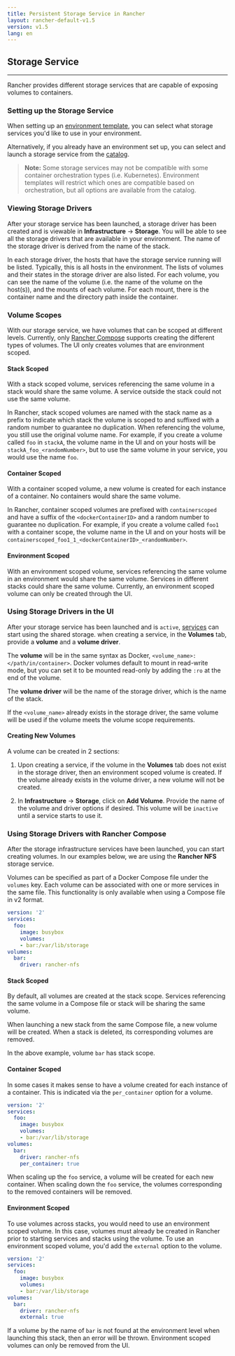```yaml
---
title: Persistent Storage Service in Rancher
layout: rancher-default-v1.5
version: v1.5
lang: en
---
```


## Storage Service
---

Rancher provides different storage services that are capable of exposing volumes to containers.

### Setting up the Storage Service

When setting up an [environment template]({{site.baseurl}}/rancher/{{page.version}}/{{page.lang}}/environments/#what-is-an-environment-template), you can select what storage services you'd like to use in your environment.

Alternatively, if you already have an environment set up, you can select and launch a storage service from the [catalog]({{site.baseurl}}/rancher/{{page.version}}/{{page.lang}}/catalog/).

> **Note:** Some storage services may not be compatible with some container orchestration types (i.e. Kubernetes). Environment templates will restrict which ones are compatible based on orchestration, but all options are available from the catalog.

### Viewing Storage Drivers

After your storage service has been launched, a storage driver has been created and is viewable in **Infrastructure** -> **Storage**. You will be able to see all the storage drivers that are available in your environment. The name of the storage driver is derived from the name of the stack.

In each storage driver, the hosts that have the storage service running will be listed. Typically, this is all hosts in the environment. The lists of volumes and their states in the storage driver are also listed. For each volume, you can see the name of the volume (i.e. the name of the volume on the host(s)), and the mounts of each volume. For each mount, there is the container name and the directory path inside the container.

### Volume Scopes

With our storage service, we have volumes that can be scoped at different levels. Currently, only [Rancher Compose](#using-storage-drivers-with-rancher-compose) supports creating the different types of volumes. The UI only creates volumes that are environment scoped.

#### Stack Scoped

With a stack scoped volume, services referencing the same volume in a stack would share the same volume. A service outside the stack could not use the same volume.

In Rancher, stack scoped volumes are named with the stack name as a prefix to indicate which stack the volume is scoped to and suffixed with a random number to guarantee no duplication. When referencing the volume, you still use the original volume name. For example, if you create a volume called `foo` in `stackA`, the volume name in the UI and on your hosts will be `stackA_foo_<randomNumber>`, but to use the same volume in your service, you would use the name `foo`.  

#### Container Scoped

With a container scoped volume, a new volume is created for each instance of a container. No containers would share the same volume.

In Rancher, container scoped volumes are prefixed with `containerscoped` and have a suffix of the `<dockerContainerID>` and a random number to guarantee no duplication. For example, if you create a volume called `foo1` with a container scope, the volume name in the UI and on your hosts will be `containerscoped_foo1_1_<dockerContainerID>_<randomNumber>`.

#### Environment Scoped

With an environment scoped volume, services referencing the same volume in an environment would share the same volume. Services in different stacks could share the same volume. Currently, an environment scoped volume can only be created through the UI.

### Using Storage Drivers in the UI  

After your storage service has been launched and is `active`,  [services]({{site.baseurl}}/rancher/{{page.version}}/{{page.lang}}/cattle/adding-services/) can start using the shared storage. when creating a service, in the **Volumes** tab, provide a **volume** and a **volume driver**.

The **volume** will be in the same syntax as Docker, `<volume_name>:</path/in/container>`. Docker volumes default to mount in read-write mode, but you can set it to be mounted read-only by adding the `:ro` at the end of the volume.

The **volume driver** will be the name of the storage driver, which is the name of the stack.

If the `<volume_name>` already exists in the storage driver, the same volume will be used if the volume meets the volume scope requirements.

#### Creating New Volumes

A volume can be created in 2 sections:

1. Upon creating a service, if the volume in the **Volumes** tab does not exist in the storage driver, then an environment scoped volume is created. If the volume already exists in the volume driver, a new volume will not be created.

2. In **Infrastructure** -> **Storage**, click on **Add Volume**. Provide the name of the volume and driver options if desired. This volume will be `inactive` until a service starts to use it.

### Using Storage Drivers with Rancher Compose

After the storage infrastructure services have been launched, you can start creating volumes. In our examples below, we are using the **Rancher NFS** storage service.

Volumes can be specified as part of a Docker Compose file under the `volumes` key. Each volume can be associated with one or more services in the same file. This functionality is only available when using a Compose file in v2 format.

```yaml
version: '2'
services:
  foo:
    image: busybox
    volumes:
    - bar:/var/lib/storage
volumes:
  bar:
    driver: rancher-nfs
```

#### Stack Scoped

By default, all volumes are created at the stack scope. Services referencing the same volume in a Compose file or stack will be sharing the same volume.

When launching a new stack from the same Compose file, a new volume will be created. When a stack is deleted, its corresponding volumes are removed.

In the above example, volume `bar` has stack scope.

#### Container Scoped

In some cases it makes sense to have a volume created for each instance of a container. This is indicated via the `per_container` option for a volume.

```yaml
version: '2'
services:
  foo:
    image: busybox
    volumes:
    - bar:/var/lib/storage
volumes:
  bar:
    driver: rancher-nfs
    per_container: true
```

When scaling up the `foo` service, a volume will be created for each new container. When scaling down the `foo` service, the volumes corresponding to the removed containers will be removed.

#### Environment Scoped

To use volumes across stacks, you would need to use an environment scoped volume. In this case, volumes must already be created in Rancher prior to starting services and stacks using the volume. To use an environment scoped volume, you'd add the `external` option to the volume.

```yaml
version: '2'
services:
  foo:
    image: busybox
    volumes:
    - bar:/var/lib/storage
volumes:
  bar:
    driver: rancher-nfs
    external: true
```

If a volume by the name of `bar` is not found at the environment level when launching this stack, then an error will be thrown. Environment scoped volumes can only be removed from the UI.
